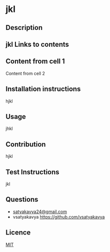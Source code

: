 # jkl 
  ## Description
  jkl 
  Links to contents 
------------
Content from cell 1 
------------
Content from cell 2 

 
  ## Installation instructions
  hjkl 
  ## Usage
  jhkl 
   ## Contribution
   hjkl  
  ## Test Instructions
   jkl
  ## Questions
  * satyakavya24@gmail.com
  * vsatyakavya https://github.com/vsatyakavya
  ## Licence
   [MIT](https://choosealicense.com/licenses/mit/)
  
  